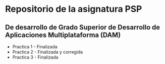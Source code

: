 # Repositorio de la asignatura PSP
## De desarrollo de Grado Superior de Desarrollo de Aplicaciones Multiplataforma (DAM)

- Practica 1 - Finalizada
- Practica 2 - Finalizada y corregida
- Practica 3 - Finalizada
